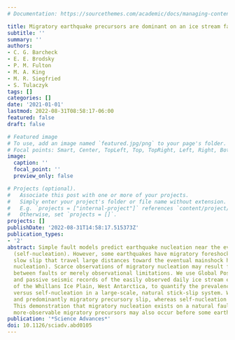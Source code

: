 ```yaml
---
# Documentation: https://sourcethemes.com/academic/docs/managing-content/

title: Migratory earthquake precursors are dominant on an ice stream fault
subtitle: ''
summary: ''
authors:
- C. G. Barcheck
- E. E. Brodsky
- P. M. Fulton
- M. A. King
- M. R. Siegfried
- S. Tulaczyk
tags: []
categories: []
date: '2021-01-01'
lastmod: 2022-08-31T08:58:17-06:00
featured: false
draft: false

# Featured image
# To use, add an image named `featured.jpg/png` to your page's folder.
# Focal points: Smart, Center, TopLeft, Top, TopRight, Left, Right, BottomLeft, Bottom, BottomRight.
image:
  caption: ''
  focal_point: ''
  preview_only: false

# Projects (optional).
#   Associate this post with one or more of your projects.
#   Simply enter your project's folder or file name without extension.
#   E.g. `projects = ["internal-project"]` references `content/project/deep-learning/index.md`.
#   Otherwise, set `projects = []`.
projects: []
publishDate: '2022-08-31T14:58:17.515373Z'
publication_types:
- '2'
abstract: Simple fault models predict earthquake nucleation near the eventual hypocenter
  (self-nucleation). However, some earthquakes have migratory foreshocks and possibly
  slow slip that travel large distances toward the eventual mainshock hypocenter (migratory
  nucleation). Scarce observations of migratory nucleation may result from real differences
  between faults or merely observational limitations. We use Global Positioning System
  and passive seismic records of the easily observed daily ice stream earthquake cycle
  of the Whillans Ice Plain, West Antarctica, to quantify the prevalence of migratory
  versus self-nucleation in a large-scale, natural stick-slip system. We find abundant
  and predominantly migratory precursory slip, whereas self-nucleation is nearly absent.
  This demonstration that migratory nucleation exists on a natural fault implies that
  more-observable migratory precursors may also occur before some earthquakes.
publication: '*Science Advances*'
doi: 10.1126/sciadv.abd0105
---
```

